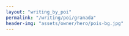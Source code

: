 ```yaml
---
layout: "writing_by_poi"
permalink: "/writing/poi/granada"
header-img: "assets/owner/hero/pois-bg.jpg"
---
```

